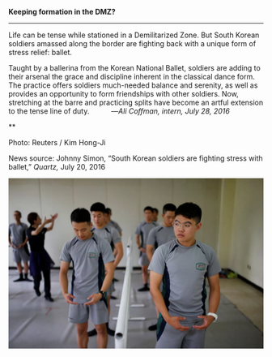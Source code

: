 **Keeping formation in the DMZ?**

****

Life can be tense while stationed in a Demilitarized Zone. But South Korean soldiers amassed along the border are fighting back with a unique form of stress relief: ballet.  

Taught by a ballerina from the Korean National Ballet, soldiers are adding to their arsenal the grace and discipline inherent in the classical dance form. The practice offers soldiers much-needed balance and serenity, as well as provides an opportunity to form friendships with other soldiers. Now, stretching at the barre and practicing splits have become an artful extension to the tense line of duty.           —*Ali Coffman, intern, July 28, 2016*

**

Photo: Reuters / Kim Hong-Ji

News source: Johnny Simon, “South Korean soldiers are fighting stress with ballet,” *Quartz,* July 20, 2016

![](../images/16-7-28_56.8_Soldier-1.png)
